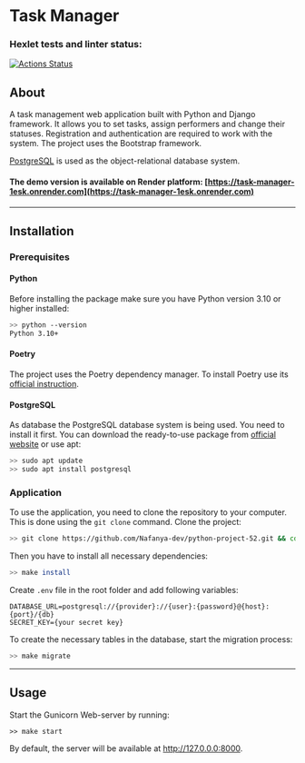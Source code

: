 <h1>Task Manager</h1>

### Hexlet tests and linter status:
[![Actions Status](https://github.com/Nafanya-dev/python-project-52/actions/workflows/hexlet-check.yml/badge.svg)](https://github.com/Nafanya-dev/python-project-52/actions)


## About

A task management web application built with Python and Django framework. It allows you to set tasks, assign performers and change their statuses.
Registration and authentication are required to work with the system.
The project uses the Bootstrap framework.

[PostgreSQL](https://www.postgresql.org/) is used as the object-relational database system.

#### The demo version is available on Render platform: [https://task-manager-1esk.onrender.com](https://task-manager-1esk.onrender.com)

---

## Installation

### Prerequisites

#### Python

Before installing the package make sure you have Python version 3.10 or higher installed:

```bash
>> python --version
Python 3.10+
```
#### Poetry

The project uses the Poetry dependency manager. To install Poetry use its [official instruction](https://python-poetry.org/docs/#installation).

#### PostgreSQL

As database the PostgreSQL database system is being used. You need to install it first. You can download the ready-to-use package from [official website](https://www.postgresql.org/download/) or use apt:
```bash
>> sudo apt update
>> sudo apt install postgresql
```

### Application

To use the application, you need to clone the repository to your computer. This is done using the `git clone` command. Clone the project:

```bash
>> git clone https://github.com/Nafanya-dev/python-project-52.git && cd python-project-52
```

Then you have to install all necessary dependencies:

```bash
>> make install
```

Create `.env` file in the root folder and add following variables:
```dotenv
DATABASE_URL=postgresql://{provider}://{user}:{password}@{host}:{port}/{db}
SECRET_KEY={your secret key}
```

To create the necessary tables in the database, start the migration process:
```bash
>> make migrate
```

---

## Usage

Start the Gunicorn Web-server by running:

```shell
>> make start
```

By default, the server will be available at http://127.0.0.0:8000.
